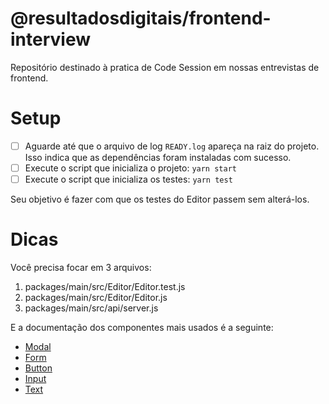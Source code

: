# @resultadosdigitais/frontend-interview

Repositório destinado à pratica de Code Session em nossas entrevistas de frontend.

# Setup

- [ ] Aguarde até que o arquivo de log `READY.log` apareça na raiz do projeto. Isso indica que as dependências foram instaladas com sucesso.
- [ ] Execute o script que inicializa o projeto: `yarn start`
- [ ] Execute o script que inicializa os testes: `yarn test`

Seu objetivo é fazer com que os testes do Editor passem sem alterá-los.

# Dicas

Você precisa focar em 3 arquivos:

1. packages/main/src/Editor/Editor.test.js
2. packages/main/src/Editor/Editor.js
3. packages/main/src/api/server.js

E a documentação dos componentes mais usados é a seguinte:

<ul>
  <li>
    <a href="https://tangram.rdstation.com.br/examples/components/modal" target="_blank">
      Modal
    </a>
  </li>
  <li>
    <a href="https://tangram.rdstation.com.br/examples/components/form" target="_blank">
      Form
    </a>
  </li>
  <li>
    <a href="https://tangram.rdstation.com.br/examples/components/button" target="_blank">
      Button
    </a>
  </li>
  <li>
    <a href="https://tangram.rdstation.com.br/examples/components/input" target="_blank">
      Input
    </a>
  </li>
  <li>
    <a href="https://tangram.rdstation.com.br/examples/components/text" target="_blank">
      Text
    </a>
  </li>
</ul>

